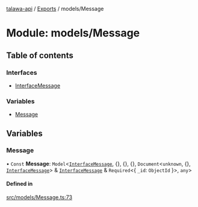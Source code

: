 [talawa-api](../README.md) / [Exports](../modules.md) / models/Message

# Module: models/Message

## Table of contents

### Interfaces

- [InterfaceMessage](../interfaces/models_Message.InterfaceMessage.md)

### Variables

- [Message](models_Message.md#message)

## Variables

### Message

• `Const` **Message**: `Model`\<[`InterfaceMessage`](../interfaces/models_Message.InterfaceMessage.md), \{\}, \{\}, \{\}, `Document`\<`unknown`, \{\}, [`InterfaceMessage`](../interfaces/models_Message.InterfaceMessage.md)\> & [`InterfaceMessage`](../interfaces/models_Message.InterfaceMessage.md) & `Required`\<\{ `_id`: `ObjectId`  \}\>, `any`\>

#### Defined in

[src/models/Message.ts:73](https://github.com/PalisadoesFoundation/talawa-api/blob/e919df4/src/models/Message.ts#L73)
